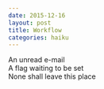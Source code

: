```yaml
---
date: 2015-12-16
layout: post
title: Workflow
categories: haiku
---
```


An unread e-mail      
A flag waiting to be set    
None shall leave this place
